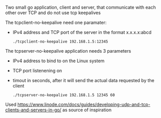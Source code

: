 Two small go application, client and server, that communicate with each other over TCP and do not use tcp keepalives

The tcpclient-no-keepalive need one paramater:

- IPv4 address and TCP port of the server in the format x.x.x.x:abcd

      ./tcpclient-no-keepalive 192.168.1.5:12345

The tcpserver-no-keepalive application needs 3 parameters
- IPv4 address to bind to on the Linux system
- TCP port listenening on
- timout in seconds, after it will send the actual data requested by the client
  
      ./tcpserver-no-keepalive 192.168.1.5 12345 60

Used https://www.linode.com/docs/guides/developing-udp-and-tcp-clients-and-servers-in-go/ as source of inspiration
